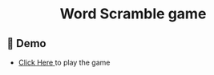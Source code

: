 <h1 align="center"> Word Scramble game </h1>



## :link: Demo

- <a target="_blank" href="https://effortless-sunflower-69d29f.netlify.app/"> Click Here </a> to play the game
